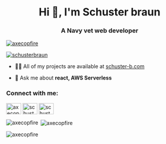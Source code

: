 <h1 align="center">Hi 👋, I'm Schuster braun</h1>
<h3 align="center">A Navy vet web developer</h3>

<p align="left"> <a href="https://github.com/ryo-ma/github-profile-trophy"><img src="https://github-profile-trophy.vercel.app/?username=axecopfire" alt="axecopfire" /></a> </p>

<p align="left"> <a href="https://twitter.com/schusterbraun" target="blank"><img src="https://img.shields.io/twitter/follow/schusterbraun?logo=twitter&style=for-the-badge" alt="schusterbraun" /></a> </p>

- 👨‍💻 All of my projects are available at [schuster-b.com](schuster-b.com)

- 💬 Ask me about **react, AWS Serverless**

<h3 align="left">Connect with me:</h3>
<p align="left">
<a href="https://codepen.io/axecopfire" target="blank"><img align="center" src="https://cdn.jsdelivr.net/npm/simple-icons@3.0.1/icons/codepen.svg" alt="axecopfire" height="30" width="40" /></a>
<a href="https://dev.to/schusterbraun" target="blank"><img align="center" src="https://cdn.jsdelivr.net/npm/simple-icons@3.0.1/icons/dev-dot-to.svg" alt="schusterbraun" height="30" width="40" /></a>
<a href="https://twitter.com/schusterbraun" target="blank"><img align="center" src="https://cdn.jsdelivr.net/npm/simple-icons@3.0.1/icons/twitter.svg" alt="schusterbraun" height="30" width="40" /></a>
</p>

<p><img align="left" src="https://github-readme-stats.vercel.app/api/top-langs?username=axecopfire&show_icons=true&locale=en&layout=compact" alt="axecopfire" /></p>

<p>&nbsp;<img align="center" src="https://github-readme-stats.vercel.app/api?username=axecopfire&show_icons=true&locale=en" alt="axecopfire" /></p>

<p><img align="center" src="https://github-readme-streak-stats.herokuapp.com/?user=axecopfire&" alt="axecopfire" /></p>
